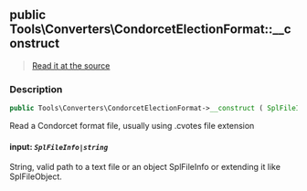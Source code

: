 ## public Tools\Converters\CondorcetElectionFormat::__construct

> [Read it at the source](https://github.com/julien-boudry/Condorcet/blob/master/src/Tools/Converters/CondorcetElectionFormat.php#L112)

### Description    

```php
public Tools\Converters\CondorcetElectionFormat->__construct ( SplFileInfo|string $input )
```

Read a Condorcet format file, usually using .cvotes file extension
    

#### **input:** *`SplFileInfo|string`*   
String, valid path to a text file or an object SplFileInfo or extending it like SplFileObject.    
